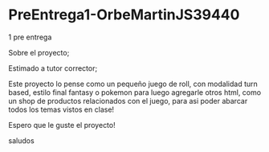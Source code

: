 # PreEntrega1-OrbeMartinJS39440

1 pre entrega

Sobre el proyecto;

Estimado a tutor corrector;

Este proyecto lo pense como un pequeño juego de roll, con modalidad turn based, estilo final fantasy o pokemon
para luego agregarle otros html, como un shop de productos relacionados con el juego, para asi poder abarcar
todos los temas vistos en clase!

Espero que le guste el proyecto!

saludos
